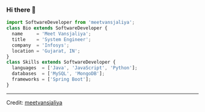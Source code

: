 ### Hi there 👋



```js
import SoftwareDeveloper from 'meetvansjaliya';
class Bio extends SoftwareDeveloper {
  name     = 'Meet Vansjaliya';
  title    = 'System Engineer';
  company  = 'Infosys';
  location = 'Gujarat, IN';
}
class Skills extends SoftwareDeveloper {
  languages  = ['Java', 'JavaScript', 'Python'];
  databases  = ['MySQL', 'MongoDB'];
  frameworks = ['Spring Boot'];
}
```
----
Credit: [meetvansjaliya](https://github.com/meetvansjaliya)
